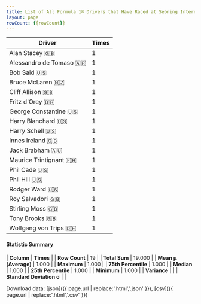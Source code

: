 ```yaml
---
title: List of All Formula 1® Drivers that Have Raced at Sebring International Raceway
layout: page
rowCount: {{rowCount}}
---
```


| Driver | Times |
|--|--|
| Alan Stacey 🇬🇧 | 1 |
| Alessandro de Tomaso 🇦🇷 | 1 |
| Bob Said 🇺🇸 | 1 |
| Bruce McLaren 🇳🇿 | 1 |
| Cliff Allison 🇬🇧 | 1 |
| Fritz d'Orey 🇧🇷 | 1 |
| George Constantine 🇺🇸 | 1 |
| Harry Blanchard 🇺🇸 | 1 |
| Harry Schell 🇺🇸 | 1 |
| Innes Ireland 🇬🇧 | 1 |
| Jack Brabham 🇦🇺 | 1 |
| Maurice Trintignant 🇫🇷 | 1 |
| Phil Cade 🇺🇸 | 1 |
| Phil Hill 🇺🇸 | 1 |
| Rodger Ward 🇺🇸 | 1 |
| Roy Salvadori 🇬🇧 | 1 |
| Stirling Moss 🇬🇧 | 1 |
| Tony Brooks 🇬🇧 | 1 |
| Wolfgang von Trips 🇩🇪 | 1 |

#### Statistic Summary

| **Column** | **Times** |
| **Row Count** | 19 |
| **Total Sum** | 19.000 |
| **Mean μ (Average)** | 1.000 |
| **Maximum** | 1.000 |
| **75th Percentile** | 1.000 |
| **Median** | 1.000 |
| **25th Percentile** | 1.000 |
| **Minimum** | 1.000 |
| **Variance** |  |
| **Standard Deviation σ** |  |

Download data: [json]({{ page.url | replace:'.html','.json' }}), [csv]({{ page.url | replace:'.html','.csv' }})
